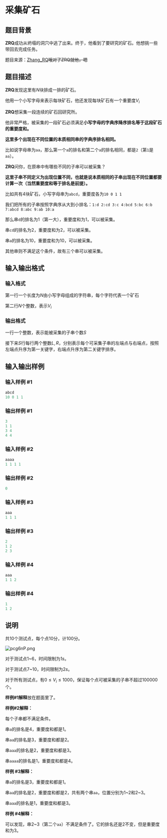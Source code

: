 # 采集矿石

## 题目背景

**ZRQ**成功从坍塌的洞穴中逃了出来。终于，他看到了要研究的矿石。他想挑一些带回去完成任务。

题目来源：[Zhang\_RQ](https://www.luogu.org/space/show?uid=31565)~~哦对了ZRQ就他，嗯~~

## 题目描述

**ZRQ**发现这里有$N$块排成一排的矿石。

他用一个小写字母来表示每块矿石，他还发现每块矿石有一个重要度$V_i$

**ZRQ**想采集一段连续的矿石回研究所。

他非常严格，被采集的一段矿石必须满足**小写字母的字典序降序排名等于这段矿石的重要度和。**

**这里多个出现在不同位置的本质相同串的字典序排名相同。**

比如说字母串为`aa`，那么第一个`a`的排名和第二个`a`的排名相同，都是`2`（第`1`是`aa`）。

**ZRQ**问你，在原串中有哪些不同的子串可以被采集？

**这里子串不同定义为出现位置不同，也就是说本质相同的子串出现在不同位置都要计算一次（当然重要度和等于排名是前提）。**

比如共有$4$块矿石，小写字母串为`abcd`，重要度各为`10 0 1 1`

我们把所有的子串按照字典序从大到小排名：`1:d 2:cd 3:c 4:bcd 5:bc 6:b 7:abcd 8:abc 9:ab 10:a`

那么串`d`的排名为$1$（第一大），重要度和为$1$，可以被采集。

串`cd`的排名为$2$，重要度和为$2$，可以被采集。

串`a`的排名为$10$，重要度和为$10$，可以被采集。

其他串则不满足这个条件，故有三个串可以被采集。

## 输入输出格式

### 输入格式

第一行一个长度为$N$由小写字母组成的字符串，每个字符代表一个矿石

第二行$N$个整数，表示$V_i$

### 输出格式

一行一个整数，表示能被采集的子串个数$S$

接下来$S$行每行两个整数$L,R$，分别表示每个可采集子串的左端点与右端点，按照左端点升序为第一关键字，右端点升序为第二关键字排序。

## 输入输出样例

### 输入样例 #1

```cpp
abcd
10 0 1 1
```


### 输出样例 #1

```cpp
3
1 1
3 4
4 4
```


### 输入样例 #2

```cpp
aaaa
1 1 1 1
```


### 输出样例 #2

```cpp
0
```


### 输入样例 #3

```cpp
aaa
1 1 1
```


### 输出样例 #3

```cpp
2
1 2
2 3
```


### 输入样例 #4

```cpp
aaa
1 1 2
```


### 输出样例 #4

```cpp
1
1 2
```


## 说明

共$10$个测试点，每个点$10$分，计$100$分。

![pcg6nP.png](https://s1.ax1x.com/2018/01/19/pcg6nP.png)

对于测试点$1$~$6$，时间限制为$1s$。

对于测试点$7$~$10$，时间限制为$2s$。

对于所有测试点，有$0 \le V_i \le 1000$，保证每个点可被采集的子串不超过$100000$个。

**样例#1解释**放在题面里了。

**样例#2解释：**

每个子串都不满足条件。

串`a`的排名是$4$，重要度和都是$1$。

串`aa`的排名是$3$，重要度和都是$2$。

串`aaa`的排名是$2$，重要度和都是$3$。

串`aaaa`的排名是$1$，重要度和都是$4$。

**样例 #3解释：**

串`a`的排名是$3$，重要度和都是$1$。

串`aa`的排名是$2$，重要度和都是$2$，共有两个串`aa`，位置分别为$1$~$2$和$2$~$3$。

串`aaa`的排名是$1$，重要度和都是$3$。

**样例 #4解释：**

可以发现，串$2$~$3$（第二个`aa`）不满足条件了。它的排名还是$2$不变，但是重要度和为$3$。

